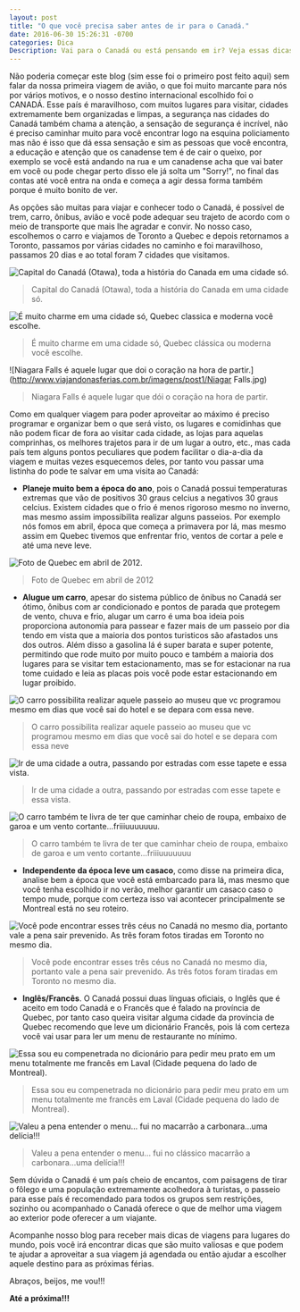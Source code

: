 ```yaml
---
layout: post
title: "O que você precisa saber antes de ir para o Canadá."
date: 2016-06-30 15:26:31 -0700
categories: Dica
Description: Vai para o Canadá ou está pensando em ir? Veja essas dicas que serão muito utéis para você.
---
```




Não poderia começar este blog (sim esse foi o primeiro post feito aqui) sem falar da nossa primeira viagem de avião, o que foi muito marcante para nós por vários motivos, e o nosso destino internacional escolhido foi o CANADÁ.
Esse país é maravilhoso, com muitos lugares para visitar, cidades extremamente bem organizadas e limpas, a segurança nas cidades do Canadá também chama a atenção, a sensação de segurança é incrível, não é preciso caminhar muito para você encontrar logo na esquina policiamento mas não é isso que dá essa sensação e sim as pessoas que você encontra, a educação e atenção que os canadense tem é de cair o queixo, por exemplo se você está andando na rua e um canadense acha que vai bater em você ou pode chegar perto disso ele já solta um "Sorry!", no final das contas até você entra na onda e começa a agir dessa forma também porque é muito bonito de ver.

As opções são muitas para viajar e conhecer todo o Canadá, é possível de trem, carro, ônibus, avião e você pode adequar seu trajeto de acordo com o meio de transporte que mais lhe agradar e convir. No nosso caso, escolhemos o carro e viajamos de Toronto a Quebec e depois retornamos a Toronto, passamos por várias cidades no caminho e foi maravilhoso, passamos 20 dias e ao total foram 7 cidades que visitamos.

![Capital do Canadá (Otawa), toda a história do Canada em uma cidade só.](http://www.viajandonasferias.com.br/imagens/post1/Otawa.jpg)
> Capital do Canadá (Otawa), toda a história do Canada em uma cidade só.

![É muito charme em uma cidade só, Quebec classica e moderna você escolhe.](http://www.viajandonasferias.com.br/imagens/post1/Quebec.jpg)
> É muito charme em uma cidade só, Quebec clássica ou moderna você escolhe.

![Niagara Falls é aquele lugar que doi o coração na hora de partir.](http://www.viajandonasferias.com.br/imagens/post1/Niagar Falls.jpg)
> Niagara Falls é aquele lugar que dói o coração na hora de partir.

Como em qualquer viagem para poder aproveitar ao máximo é preciso programar e organizar bem o que será visto, os lugares e comidinhas que não podem ficar de fora ao visitar cada cidade, as lojas para aquelas comprinhas, os melhores trajetos para ir de um lugar a outro, etc., mas cada país tem alguns pontos peculiares que podem facilitar o dia-a-dia da viagem e muitas vezes esquecemos deles, por tanto vou passar uma listinha do pode te salvar em uma visita ao Canadá:

*	**Planeje muito bem a época do ano**, pois o Canadá possui temperaturas extremas que vão de positivos 30 graus celcius a negativos 30 graus celcius. Existem cidades que o frio é menos rigoroso mesmo no inverno, mas mesmo assim impossibilita realizar alguns passeios. Por exemplo nós fomos em abril, época que começa a primavera por lá, mas mesmo assim em Quebec tivemos que enfrentar frio, ventos de cortar a pele e até uma neve leve.
	
![Foto de Quebec em abril de 2012.](http://www.viajandonasferias.com.br/imagens/post1/DSCF1017.jpg)
> Foto de Quebec em abril de 2012


*	**Alugue um carro**, apesar do sistema público de ônibus no Canadá ser ótimo, ônibus com ar condicionado e pontos de parada que protegem de vento, chuva e frio, alugar um carro é uma boa ideia pois proporciona autonomia para passear e fazer mais de um passeio por dia tendo em vista que a maioria dos pontos turisticos são afastados uns dos outros. Além disso a gasolina lá é super barata e super potente, permitindo que rode muito por muito pouco e também a maioria dos lugares para se visitar tem estacionamento, mas se for estacionar na rua tome cuidado e leia as placas pois você pode estar estacionando em lugar proibido.

![O carro possibilita realizar aquele passeio ao museu que vc programou mesmo em dias que você sai do hotel e se depara com essa neve.](http://www.viajandonasferias.com.br/imagens/post1/DSCF1005.jpg)
> O carro possibilita realizar aquele passeio ao museu que vc programou mesmo em dias que você sai do hotel e se depara com essa neve

![Ir de uma cidade a outra, passando por estradas com esse tapete e essa vista.](http://www.viajandonasferias.com.br/imagens/post1/carro1-.jpg)
> Ir de uma cidade a outra, passando por estradas com esse tapete e essa vista.

![O carro também te livra de ter que caminhar cheio de roupa, embaixo de garoa e um vento cortante...friiiuuuuuuu.](http://www.viajandonasferias.com.br/imagens/post1/carro2.jpg)
> O carro também te livra de ter que caminhar cheio de roupa, embaixo de garoa e um vento cortante...friiiuuuuuuu

* **Independente da época leve um casaco**, como disse na primeira dica, analise bem a época que você está embarcado para lá, mas mesmo que você tenha escolhido ir no verão, melhor garantir um casaco caso o tempo mude, porque com certeza isso vai acontecer principalmente se Montreal está no seu roteiro. 	
 
![Você pode encontrar esses três céus no Canadá no mesmo dia, portanto vale a pena sair prevenido. As três foram fotos tiradas em Toronto no mesmo dia.](http://www.viajandonasferias.com.br/imagens/post1/clima.jpg)
> Você pode encontrar esses três céus no Canadá no mesmo dia, portanto vale a pena sair prevenido. As três fotos foram tiradas em Toronto no mesmo dia.


* **Inglês/Francês**. O Canadá possui duas línguas oficiais, o Inglês que é aceito em todo Canadá e o Francês que é falado na província de Quebec, por tanto caso queira visitar alguma cidade da província de Quebec recomendo que leve um dicionário Francês, pois lá com certeza você vai usar para ler um menu de restaurante no mínimo. 

![Essa sou eu compenetrada no dicionário para pedir meu prato em um menu totalmente me francês em Laval (Cidade pequena do lado de Montreal).](http://www.viajandonasferias.com.br/imagens/post1/ingles_frances.jpg)
> Essa sou eu compenetrada no dicionário para pedir meu prato em um menu totalmente me francês em Laval (Cidade pequena do lado de Montreal).

![Valeu a pena entender o menu... fui no macarrão a carbonara...uma delícia!!!](http://www.viajandonasferias.com.br/imagens/post1/ingles_frances1.jpg)
> Valeu a pena entender o menu... fui no clássico macarrão a carbonara...uma delícia!!!

Sem dúvida o Canadá é um país cheio de encantos, com paisagens de tirar o fôlego e uma população extremamente acolhedora à turistas, o passeio para esse país é recomendado para todos os grupos sem restrições, sozinho ou acompanhado o Canadá oferece o que de melhor uma viagem ao exterior pode oferecer a um viajante.

Acompanhe nosso blog para receber mais dicas de viagens para lugares do mundo, pois você irá encontrar dicas que são muito valiosas e que podem te ajudar a aproveitar a sua viagem já agendada ou então ajudar a escolher aquele destino para as próximas férias.

Abraços, beijos, me vou!!!

**Até a próxima!!!**
